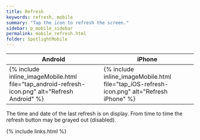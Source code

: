 ```yaml
---
title: Refresh
keywords: refresh, mobile
summary: "Tap the icon to refresh the screen."
sidebar: p_mobile_sidebar
permalink: mobile_refresh.html
folder: SpotlightMobile
---
```




Android | iPhone
--------|-------
{% include inline_imageMobile.html file="tap_android-refresh-icon.png" alt="Refresh Android" %} | {% include inline_imageMobile.html file="tap_iOS-refresh-icon.png" alt="Refresh iPhone" %}

The time and date of the last refresh is on display. From time to time the refresh button may be grayed out (disabled).

{% include links.html %}
